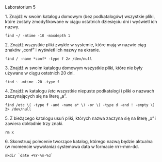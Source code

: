 Laboratorium 5

1\. Znajdź w swoim katalogu domowym (bez podkatalogów) wszystkie pliki, które zostały zmodyfikowane w ciągu ostatnich dziesięciu dni i wyświetl ich nazwy.
```
find ~/ -mtime -10 -maxdepth 1
```
2\. Znajdź wszystkie pliki zwykłe w systemie, które mają w nazwie ciąg znaków „conf” i wyświetl ich nazwy na ekranie.
```
find / -name *conf* -type f 2> /dev/null
```
3\. Znajdź w swoim katalogu domowym wszystkie pliki, które nie były używane w ciągu ostatnich 20 dni.
```
find ~ -mtime -20 -type f
```
4\. Znajdź w katalogu /etc wszystkie niepuste podkatalogi i pliki o nazwach zaczynających się na literę „a”.
```
find /etc \( -type f -and -name a* \) -or \( -type d -and ! -empty \) 2> /dev/null
```
5\. Z bieżącego katalogu usuń pliki, których nazwa zaczyna się na literę „x” i zawiera dokładnie trzy znaki.
```
rm x
```
6\. Skonstruuj polecenie tworzące katalog, którego nazwą będzie aktualna (w momencie wywołania) systemowa data w formacie rrrr-mm-dd.
```
mkdir `date +%Y-%m-%d`
```
